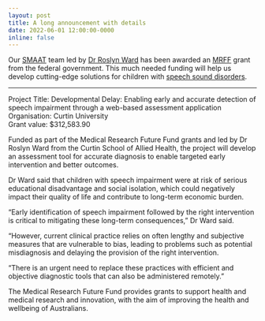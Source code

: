 ```yaml
---
layout: post
title: A long announcement with details
date: 2022-06-01 12:00:00-0000
inline: false
---
```


Our [SMAAT](http://smaat.org) team led by [Dr Roslyn Ward](https://staffportal.curtin.edu.au/staff/profile/view/roslyn-ward-d3ee58ed/) has been awarded an [MRFF](https://www.greghunt.com.au/10-7-million-to-advance-australian-neurological-research/) grant from the federal government. This much needed funding will help us develop cutting-edge solutions for children with [speech sound disorders](https://news.curtin.edu.au/media-releases/app-to-enable-early-diagnosis-and-intervention-for-speech-impairment/).

***
Project Title: Developmental Delay: Enabling early and accurate detection of speech impairment through a web-based assessment application 	
Organisation: Curtin University 	
Grant value: $312,583.90

Funded as part of the Medical Research Future Fund grants and led by Dr Roslyn Ward from the Curtin School of Allied Health, the project will develop an assessment tool for accurate diagnosis to enable targeted early intervention and better outcomes.

Dr Ward said that children with speech impairment were at risk of serious educational disadvantage and social isolation, which could negatively impact their quality of life and contribute to long-term economic burden.

“Early identification of speech impairment followed by the right intervention is critical to mitigating these long-term consequences,” Dr Ward said.

“However, current clinical practice relies on often lengthy and subjective measures that are vulnerable to bias, leading to problems such as potential misdiagnosis and delaying the provision of the right intervention.

“There is an urgent need to replace these practices with efficient and objective diagnostic tools that can also be administered remotely.”

The Medical Research Future Fund provides grants to support health and medical research and innovation, with the aim of improving the health and wellbeing of Australians.


